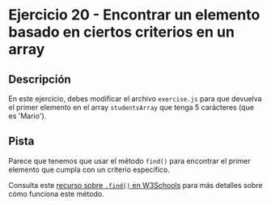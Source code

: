 # Ejercicio 20 - Encontrar un elemento basado en ciertos criterios en un array

## Descripción

En este ejercicio, debes modificar el archivo `exercise.js` para que devuelva el primer elemento en el array `studentsArray` que tenga 5 carácteres (que es 'Mario').

## Pista

Parece que tenemos que usar el método `find()` para encontrar el primer elemento que cumpla con un criterio específico.

Consulta este [recurso sobre `.find()` en W3Schools](https://www.w3schools.com/jsref/jsref_find.asp) para más detalles sobre cómo funciona este método.
